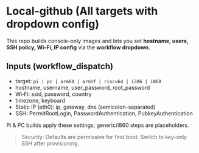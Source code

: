 # Local-github (All targets with dropdown config)

This repo builds console-only images and lets you set **hostname, users, SSH policy, Wi‑Fi, IP config** via the **workflow dropdown**.

## Inputs (workflow_dispatch)
- target: `pi | pc | arm64 | armhf | riscv64 | i386 | i860`
- hostname, username, user_password, root_password
- Wi‑Fi: ssid, password, country
- timezone, keyboard
- Static IP (eth0): ip, gateway, dns (semicolon-separated)
- SSH: PermitRootLogin, PasswordAuthentication, PubkeyAuthentication

Pi & PC builds apply these settings; generic/i860 steps are placeholders.

> Security: Defaults are permissive for first boot. Switch to key-only SSH after provisioning.
